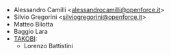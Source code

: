 - Alessandro Camilli \<<alessandrocamilli@openforce.it>\>
- Silvio Gregorini \<<silviogregorini@openforce.it>\>
- Matteo Bilotta
- Baggio Lara
- [TAKOBI](https://takobi.online):
  - Lorenzo Battistini
